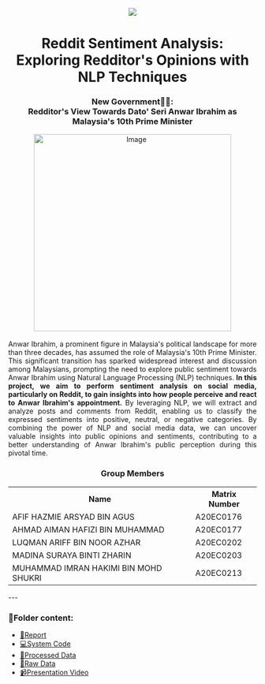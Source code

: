 <p align='center'>
  <img src='https://media3.giphy.com/media/iFgzUCWgxj7B22ik2K/giphy.gif?cid=6c09b952wbnnfv95hjc3ab08w7jtyst7qc9sz3bw34rqhw2s&ep=v1_stickers_related&rid=giphy.gif&ct=s'/>
</p>

<h1 align='center'> 
  Reddit Sentiment Analysis: <br>Exploring Redditor's Opinions with NLP Techniques
 </h1>
 <h3 align='center'> 
New Government🤵‍♂:<br> 
   Redditor's View Towards Dato' Seri Anwar Ibrahim as Malaysia's 10th Prime Minister
 </h3>

<div align="center">
    <img src="https://media.freemalaysiatoday.com/wp-content/uploads/2022/11/Anwar-Ibrahim-Tawaran-PH-PRU15-4.jpg" alt="Image" width="400 px" />
</div>
<br>
<div align='justify'>
  Anwar Ibrahim, a prominent figure in Malaysia's political landscape for more than three decades, has assumed the role of Malaysia's 10th Prime Minister. This significant transition has sparked widespread interest and discussion among Malaysians, prompting the need to explore public sentiment towards Anwar Ibrahim using Natural Language Processing (NLP) techniques. 
  <strong>In this project, we aim to perform sentiment analysis on social media, particularly on Reddit, to gain insights into how people perceive and react to Anwar Ibrahim's appointment.</strong> By leveraging NLP, we will extract and analyze posts and comments from Reddit, enabling us to classify the expressed sentiments into positive, neutral, or negative categories.
  By combining the power of NLP and social media data, we can uncover valuable insights into public opinions and sentiments, contributing to a better understanding of Anwar Ibrahim's public perception during this pivotal time.
</div>


<h3><p align='center'>Group Members</p></h3>

 <table align='center'>
   <tr>
     <th>Name</th>
     <th>Matrix Number</th>
   </tr>
   <tr>
     <td>AFIF HAZMIE ARSYAD BIN AGUS</td>
     <td>A20EC0176</td>
   </tr>
   <tr>
     <td>AHMAD AIMAN HAFIZI BIN MUHAMMAD</td>
     <td>A20EC0177</td>
   </tr>
   <tr>
     <td>LUQMAN ARIFF BIN NOOR AZHAR</td>
     <td>A20EC0202</td>
   </tr>
   <tr>
     <td>MADINA SURAYA BINTI ZHARIN</td>
     <td>A20EC0203</td>
   </tr>
   <tr>
     <td>MUHAMMAD IMRAN HAKIMI BIN MOHD SHUKRI</td>
     <td>A20EC0213</td>
   </tr>
</table>
---

### 📂Folder content:

* [📖Report](https://github.com/drshahizan/special-topic-data-engineering/blob/main/project/submission/Noctua/Project%20Analysis.pdf)
* [💻System Code](https://github.com/drshahizan/special-topic-data-engineering/tree/main/project/submission/Noctua/Reddit%20System)
* [📎Processed Data](https://github.com/drshahizan/special-topic-data-engineering/blob/main/project/submission/Noctua/Dataset/preprocessed_data4.csv)
* [📎Raw Data](https://github.com/drshahizan/special-topic-data-engineering/blob/main/project/submission/Noctua/Dataset/combined_data.csv)
* [📹Presentation Video](https://youtu.be/BIIeNKiP73Q)








